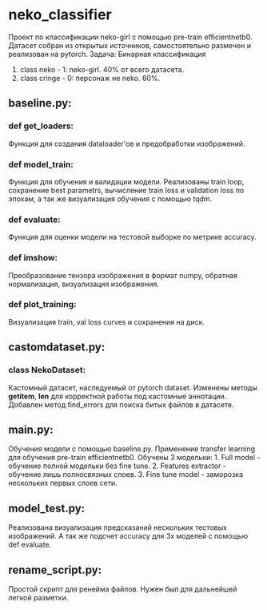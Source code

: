 # neko_classifier

Проект по классификации neko-girl с помощью pre-train efficientnetb0. Датасет собран из открытых источников, самостоятельно размечен и реализован на pytorch.
Задача: Бинарная классификация
  1. class neko - 1: neko-girl. 40% от всего датасета.
  2. class cringe - 0: персонаж не neko. 60%.

## baseline.py:
### def get_loaders: 
  Функция для создания dataloader'ов и предобработки изображений.
### def model_train:
  Функция для обучения и валидации модели. Реализованы train loop, сохранение best parametrs, вычисление train loss и validation loss по эпохам, а так же визуализация обучения с помощью tqdm.
### def evaluate:
  Функция для оценки модели на тестовой выборке по метрике accuracy.
### def imshow:
  Преобразование тензора изображения в формат numpy, обратная нормализация, визуализация изображения.
### def plot_training:
  Визуализация train, val loss curves и сохранения на диск.

## castomdataset.py:
### class NekoDataset:
  Кастомный датасет, наследуемый от pytorch dataset. Изменены методы __getitem__, __len__ для корректной работы под кастомные аннотации. Добавлен метод find_errors для поиска битых файлов в датасете.
## main.py:
  Обучения модели с помощью baseline.py. Применение transfer learning для обучения pre-train efficientnetb0. 
  Обучены 3 модельки:
    1. Full model - обучение полной модельки без fine tune.
    2. Features extractor - обучение лишь полносвязных слоев.
    3. Fine tune model - заморозка нескольких первых слоев сети.
## model_test.py:
  Реализована визуализация предсказаний нескольких тестовых изображений. А так же подсчет accuracy для 3х моделей с помощью def evaluate.
## rename_script.py:
  Простой скрипт для ренейма файлов. Нужен был для дальнейшей легкой разметки.
  


